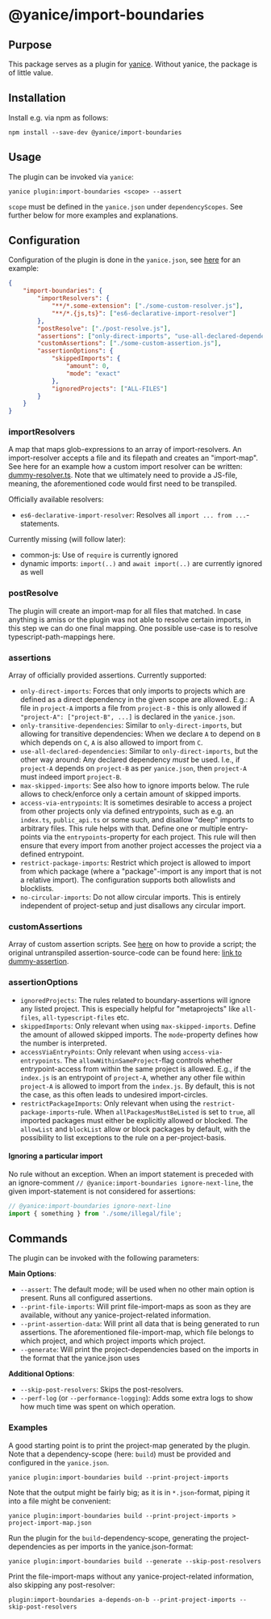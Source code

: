 # @yanice/import-boundaries

## Purpose

This package serves as a plugin for [yanice](https://www.npmjs.com/package/yanice).
Without yanice, the package is of little value.

## Installation

Install e.g. via npm as follows:

```
npm install --save-dev @yanice/import-boundaries
```

## Usage

The plugin can be invoked via `yanice`:

```
yanice plugin:import-boundaries <scope> --assert
```

`scope` must be defined in the `yanice.json` under `dependencyScopes`. See further below for more examples and explanations.

## Configuration

Configuration of the plugin is done in the `yanice.json`, see [here](https://github.com/abuob/yanice/blob/main/integration-tests/test-project/yanice.json) for an example:

```json
{
    "import-boundaries": {
        "importResolvers": {
            "**/*.some-extension": ["./some-custom-resolver.js"],
            "**/*.{js,ts}": ["es6-declarative-import-resolver"]
        },
        "postResolve": ["./post-resolve.js"],
        "assertions": ["only-direct-imports", "use-all-declared-dependencies"],
        "customAssertions": ["./some-custom-assertion.js"],
        "assertionOptions": {
            "skippedImports": {
                "amount": 0,
                "mode": "exact"
            },
            "ignoredProjects": ["ALL-FILES"]
        }
    }
}
```

### importResolvers

A map that maps glob-expressions to an array of import-resolvers.
An import-resolver accepts a file and its filepath and creates an "import-map".
See here for an example how a custom import resolver can be written: [dummy-resolver.ts](https://github.com/abuob/yanice/blob/main/integration-tests/test-project/custom-scripts/dummy-resolver.ts).
Note that we ultimately need to provide a JS-file, meaning, the aforementioned code would first need to be transpiled.

Officially available resolvers:

-   `es6-declarative-import-resolver`: Resolves all `import ... from ...`-statements.

Currently missing (will follow later):

-   common-js: Use of `require` is currently ignored
-   dynamic imports: `import(..)` and `await import(..)` are currently ignored as well

### postResolve

The plugin will create an import-map for all files that matched.
In case anything is amiss or the plugin was not able to resolve certain imports, in this step we can do one final mapping.
One possible use-case is to resolve typescript-path-mappings here.

### assertions

Array of officially provided assertions. Currently supported:

-   `only-direct-imports`: Forces that only imports to projects which are defined as a direct dependency in the given scope are allowed. E.g.: A file in `project-A` imports a file from `project-B` - this is only allowed if `"project-A": ["project-B", ...]` is declared in the `yanice.json`.
-   `only-transitive-dependencies`: Similar to `only-direct-imports`, but allowing for transitive dependencies: When we declare `A` to depend on `B` which depends on `C`, `A` is also allowed to import from `C`.
-   `use-all-declared-dependencies`: Similar to `only-direct-imports`, but the other way around: Any declared dependency _must_ be used. I.e., if `project-A` depends on `project-B` as per `yanice.json`, then `project-A` must indeed import `project-B`.
-   `max-skipped-imports`: See also how to ignore imports below. The rule allows to check/enforce only a certain amount of skipped imports.
-   `access-via-entrypoints`: It is sometimes desirable to access a project from other projects only via defined entrypoints, such as e.g. an `index.ts`, `public_api.ts` or some such, and disallow "deep" imports to arbitrary files.
    This rule helps with that. Define one or multiple entry-points via the `entrypoints`-property for each project. This rule will then ensure that every import from another project accesses the project via a defined entrypoint.
-   `restrict-package-imports`: Restrict which project is allowed to import from which package (where a "package"-import is any import that is not a relative import).
    The configuration supports both allowlists and blocklists.
-   `no-circular-imports`: Do not allow circular imports. This is entirely independent of project-setup and just disallows any circular import.

### customAssertions

Array of custom assertion scripts. See [here](https://github.com/abuob/yanice/blob/main/integration-tests/test-project/yanice.json#L18) on how to provide a script;
the original untranspiled assertion-source-code can be found here: [link to dummy-assertion](https://github.com/abuob/yanice/blob/main/integration-tests/test-project/custom-scripts/dummy-assertion.ts).

### assertionOptions

-   `ignoredProjects`: The rules related to boundary-assertions will ignore any listed project. This is especially helpful for "metaprojects" like `all-files`, `all-typescript-files` etc.
-   `skippedImports`: Only relevant when using `max-skipped-imports`. Define the amount of allowed skipped imports. The `mode`-property defines how the number is interpreted.
-   `accessViaEntryPoints`: Only relevant when using `access-via-entrypoints`. The `allowWithinSameProject`-flag controls whether entrypoint-access from within the same project is allowed.
    E.g., if the `index.js` is an entrypoint of `project-A`, whether any other file within `project-A` is allowed to import from the `index.js`.
    By default, this is not the case, as this often leads to undesired import-circles.
-   `restrictPackageImports`: Only relevant when using the `restrict-package-imports`-rule. When `allPackagesMustBeListed` is set to `true`,
    all imported packages must either be explicitly allowed or blocked. The `allowList` and `blockList` allow or block packages by default,
    with the possibility to list exceptions to the rule on a per-project-basis.

#### Ignoring a particular import

No rule without an exception.
When an import statement is preceded with an ignore-comment `// @yanice:import-boundaries ignore-next-line`, the given import-statement is not considered for assertions:

```typescript
// @yanice:import-boundaries ignore-next-line
import { something } from './some/illegal/file';
```

## Commands

The plugin can be invoked with the following parameters:

**Main Options**:

-   `--assert`: The default mode; will be used when no other main option is present. Runs all configured assertions.
-   `--print-file-imports`: Will print file-import-maps as soon as they are available, without any yanice-project-related information.
-   `--print-assertion-data`: Will print all data that is being generated to run assertions.
    The aforementioned file-import-map, which file belongs to which project, and which project imports which project.
-   `--generate`: Will print the project-dependencies based on the imports in the format that the yanice.json uses

**Additional Options**:

-   `--skip-post-resolvers`: Skips the post-resolvers.
-   `--perf-log` (or `--performance-logging`): Adds some extra logs to show how much time was spent on which operation.

### Examples

A good starting point is to print the project-map generated by the plugin.
Note that a dependency-scope (here: `build`) must be provided and configured in the `yanice.json`.

```
yanice plugin:import-boundaries build --print-project-imports
```

Note that the output might be fairly big; as it is in `*.json`-format, piping it into a file might be convenient:

```
yanice plugin:import-boundaries build --print-project-imports > project-import-map.json
```

Run the plugin for the `build`-dependency-scope, generating
the project-dependencies as per imports in the yanice.json-format:

```
yanice plugin:import-boundaries build --generate --skip-post-resolvers
```

Print the file-import-maps without any yanice-project-related information, also skipping any post-resolver:

```
plugin:import-boundaries a-depends-on-b --print-project-imports --skip-post-resolvers
```

